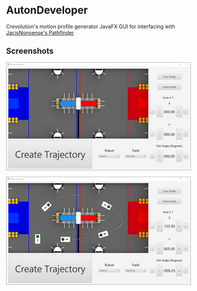 # AutonDeveloper
Crevolution's motion profile generator JavaFX GUI for interfacing with [JacisNonsense's Pathfinder](https://github.com/JacisNonsense/Pathfinder)

## Screenshots

![](/screenshots/empty.png?raw=true)

![](/screenshots/path.png?raw=true)
